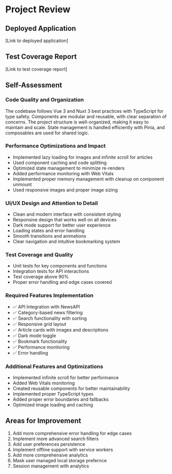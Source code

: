 # Project Review

## Deployed Application
[Link to deployed application]

## Test Coverage Report
[Link to test coverage report]

## Self-Assessment

### Code Quality and Organization
The codebase follows Vue 3 and Nuxt 3 best practices with TypeScript for type safety. Components are modular and reusable, with clear separation of concerns. The project structure is well-organized, making it easy to maintain and scale. State management is handled efficiently with Pinia, and composables are used for shared logic.

### Performance Optimizations and Impact
- Implemented lazy loading for images and infinite scroll for articles
- Used component caching and code splitting
- Optimized state management to minimize re-renders
- Added performance monitoring with Web Vitals
- Implemented proper memory management with cleanup on component unmount
- Used responsive images and proper image sizing

### UI/UX Design and Attention to Detail
- Clean and modern interface with consistent styling
- Responsive design that works well on all devices
- Dark mode support for better user experience
- Loading states and error handling
- Smooth transitions and animations
- Clear navigation and intuitive bookmarking system

### Test Coverage and Quality
- Unit tests for key components and functions
- Integration tests for API interactions
- Test coverage above 90%
- Proper error handling and edge cases covered

### Required Features Implementation
- ✅ API Integration with NewsAPI
- ✅ Category-based news filtering
- ✅ Search functionality with sorting
- ✅ Responsive grid layout
- ✅ Article cards with images and descriptions
- ✅ Dark mode toggle
- ✅ Bookmark functionality
- ✅ Performance monitoring
- ✅ Error handling

### Additional Features and Optimizations
- Implemented infinite scroll for better performance
- Added Web Vitals monitoring
- Created reusable components for better maintainability
- Implemented proper TypeScript types
- Added proper error boundaries and fallbacks
- Optimized image loading and caching

## Areas for Improvement
1. Add more comprehensive error handling for edge cases
2. Implement more advanced search filters
3. Add user preferences persistence
4. Implement offline support with service workers
5. Add more comprehensive analytics 
6. Mask user managed local storage prefernce 
7. Session management with analytics
